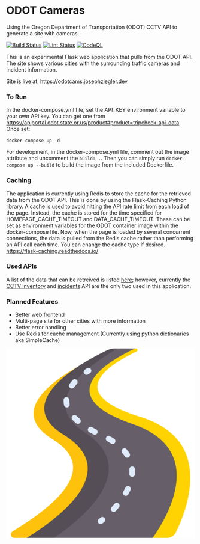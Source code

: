 # ODOT Cameras
Using the Oregon Department of Transportation (ODOT) CCTV API to generate a site with cameras.

[![Build Status][build_image]][build_page] [![Lint Status][b_image]][b_page] [![CodeQL][ca_image]][ca_page]

[build_image]: https://github.com/zigsphere/odot-cameras/actions/workflows/docker-publish.yml/badge.svg
[build_page]: https://github.com/zigsphere/odot-cameras/actions


[b_image]: https://github.com/zigsphere/odot-cameras/actions/workflows/python-app.yml/badge.svg
[b_page]: https://github.com/zigsphere/odot-cameras/actions

[ca_image]: https://github.com/zigsphere/odot-cameras/actions/workflows/codeql-analysis.yml/badge.svg
[ca_page]: https://github.com/zigsphere/odot-cameras/actions

This is an experimental Flask web application that pulls from the ODOT API. The site shows various cities with the surrounding traffic cameras and incident information.

Site is live at: https://odotcams.josephziegler.dev

### To Run
In the docker-compose.yml file, set the API_KEY environment variable to your own API key. You can get one from https://apiportal.odot.state.or.us/product#product=tripcheck-api-data. Once set:

```
docker-compose up -d
```

For development, in the docker-compose.yml file, comment out the image attribute and uncomment the `build: .`. Then you can simply run `docker-compose up --build` to build the image from the included Dockerfile.

### Caching
The application is currently using Redis to store the cache for the retrieved data from the ODOT API. This is done by using the Flask-Caching Python library. A cache is used to avoid hitting the API rate limit from each load of the page. Instead, the cache is stored for the time specified for HOMEPAGE_CACHE_TIMEOUT and DATA_CACHE_TIMEOUT. These can be set as environment variables for the ODOT container image within the docker-compose file. Now, when the page is loaded by several concurrent connections, the data is pulled from the Redis cache rather than performing an API call each time. You can change the cache type if desired. https://flask-caching.readthedocs.io/ 

### Used APIs
A list of the data that can be retreived is listed [here](https://tripcheck.com/Pages/API); however, currently the [CCTV inventory](https://apiportal.odot.state.or.us/api-details#api=tripcheck-api-v1-0;rev=1&operation=Cls_GetClsInventory) and [incidents](https://apiportal.odot.state.or.us/api-details#api=tripcheck-api-v1-0;rev=1&operation=Inc_GetIncidentsFilter) API are the only two used in this application.

### Planned Features
 - Better web frontend
 - Multi-page site for other cities with more information
 - Better error handling
 - Use Redis for cache management (Currently using python dictionaries aka SimpleCache)
 
![road](https://github.com/zigsphere/odot-cameras/blob/main/static/road.png?raw=true)
